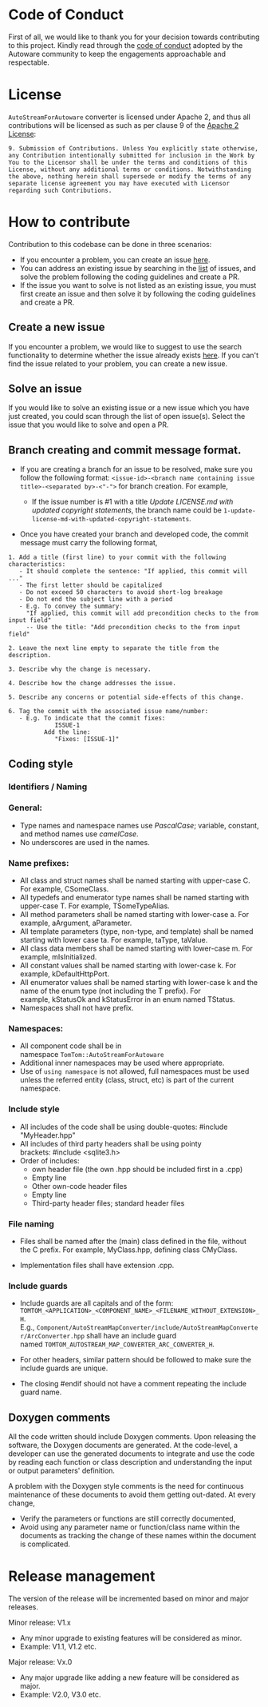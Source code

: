 # Code of Conduct
First of all, we would like to thank you for your decision towards contributing to this project. Kindly read through the [code of conduct](https://gitlab.com/autowarefoundation/autoware.auto/AutowareAuto/-/blob/master/CODE_OF_CONDUCT.md) adopted by the Autoware community to keep the engagements approachable and respectable. 

# License 
```AutoStreamForAutoware``` converter is licensed under Apache 2, and thus all contributions will be licensed as such
as per clause 9 of the [Apache 2 License](LICENSE.md):

```
9. Submission of Contributions. Unless You explicitly state otherwise, any Contribution intentionally submitted for inclusion in the Work by You to the Licensor shall be under the terms and conditions of this License, without any additional terms or conditions. Notwithstanding the above, nothing herein shall supersede or modify the terms of any separate license agreement you may have executed with Licensor regarding such Contributions.
```

# How to contribute

Contribution to this codebase can be done in three scenarios:
- If you encounter a problem, you can create an issue [here](https://github.com/tomtom-international/AutoStreamForAutoware/issues).
- You can address an existing issue by searching in the [list](https://github.com/tomtom-international/AutoStreamForAutoware/issues) of issues, and solve the problem following the coding guidelines and create a PR. 
- If the issue you want to solve is not listed as an existing issue, you must first create an issue and then solve it by following the coding guidelines and create a PR.

## Create a new issue
If you encounter a problem, we would like to suggest to use the search functionality to determine whether the issue already exists [here](https://github.com/tomtom-international/AutoStreamForAutoware/issues). If you can't find the issue related to your problem, you can create a new issue.

## Solve an issue
If you would like to solve an existing issue or a new issue which you have just created, you could scan through the list of open issue(s). Select the issue that you would like to solve and open a PR.

## Branch creating and commit message format. 
- If you are creating a branch for an issue to be resolved, make sure you follow the following format: ```<issue-id>-<branch name containing issue title>-<separated by>-<"-">``` for branch creation. For example, 
   - If the issue number is #1 with a title _Update LICENSE.md with updated copyright statements_, the branch name could be `1-update-license-md-with-updated-copyright-statements`.

- Once you have created your branch and developed code, the commit message must carry the following format, 
```
1. Add a title (first line) to your commit with the following characteristics:
   - It should complete the sentence: "If applied, this commit will ..."
   - The first letter should be capitalized
   - Do not exceed 50 characters to avoid short-log breakage
   - Do not end the subject line with a period
   - E.g. To convey the summary:
     "If applied, this commit will add precondition checks to the from input field"  
     -- Use the title: "Add precondition checks to the from input field"
 
2. Leave the next line empty to separate the title from the description.
 
3. Describe why the change is necessary.
 
4. Describe how the change addresses the issue.
 
5. Describe any concerns or potential side-effects of this change.
 
6. Tag the commit with the associated issue name/number:
   - E.g. To indicate that the commit fixes:
             ISSUE-1
          Add the line:
             "Fixes: [ISSUE-1]"
```

## Coding style

### Identifiers / Naming

### General:

- Type names and namespace names use _PascalCase_; variable, constant, and method names use _camelCase_.
- No underscores are used in the names.

### Name prefixes:

- All class and struct names shall be named starting with upper-case C. For example, CSomeClass.
- All typedefs and enumerator type names shall be named starting with upper-case T. For example, TSomeTypeAlias.
- All method parameters shall be named starting with lower-case a. For example, aArgument, aParameter.
- All template parameters (type, non-type, and template) shall be named starting with lower case ta. For example, taType, taValue.
- All class data members shall be named starting with lower-case m. For example, mIsInitialized.
- All constant values shall be named starting with lower-case k. For example, kDefaultHttpPort.
- All enumerator values shall be named starting with lower-case k and the name of the enum type (not including the T prefix). For example, kStatusOk and kStatusError in an enum named TStatus.
- Namespaces shall not have prefix.

### Namespaces:

- All component code shall be in namespace ```TomTom::AutoStreamForAutoware```
- Additional inner namespaces may be used where appropriate.
- Use of ```using namespace``` is not allowed, full namespaces must be used unless the referred entity (class, struct, etc)  is part of the current namespace.

### Include style
- All includes of the code shall be using double-quotes: #include "MyHeader.hpp"
- All includes of third party headers shall be using pointy brackets: #include <sqlite3.h>
- Order of includes: 
    - own header file (the own .hpp should be included first in a .cpp)
    - Empty line 
    - Other own-code header files
    - Empty line
    - Third-party header files; standard header files

### File naming

- Files shall be named after the (main) class defined in the file, without the C prefix. For example, MyClass.hpp, defining class CMyClass.

- Implementation files shall have extension .cpp.

### Include guards

- Include guards are all capitals and of the form: ```TOMTOM_<APPLICATION>_<COMPONENT_NAME>_<FILENAME_WITHOUT_EXTENSION>_H```. E.g., ```Component/AutoStreamMapConverter/include/AutoStreamMapConverter/ArcConverter.hpp``` shall have an include guard named ```TOMTOM_AUTOSTREAM_MAP_CONVERTER_ARC_CONVERTER_H```.

- For other headers, similar pattern should be followed to make sure the include guards are unique. 

- The closing #endif should not have a comment repeating the include guard name.

## Doxygen comments
All the code written should include Doxygen comments. Upon releasing the software, the Doxygen documents are generated. At the code-level, a developer can use the generated documents to integrate and use the code by reading each function or class description and understanding the input or output parameters' definition. 

A problem with the Doxygen style comments is the need for continuous maintenance of these documents to avoid them getting out-dated. At every change, 

- Verify the parameters or functions are still correctly documented,
- Avoid using any parameter name or function/class name within the documents as tracking the change of these names within the document is complicated.

# Release management
The version of the release will be incremented based on minor and major releases.

Minor release: V1.x
- Any minor upgrade to existing features will be considered as minor.
- Example: V1.1, V1.2 etc.

Major release: Vx.0
- Any major upgrade like adding a new feature will be considered as major.
- Example: V2.0, V3.0 etc.
